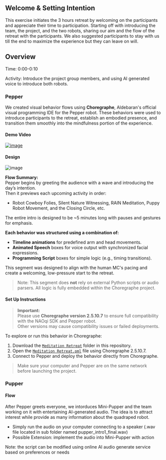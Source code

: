 ## Welcome & Setting Intention

This exercise initiates the 3 hours retreat by welcoming on the participants and appreciate their time to participation. Starting off with introducing the team, the project, and the two robots, sharing our aim and the flow of the retreat with the participants. We also suggested participants to stay with us till the end to maximize the experience but they can leave on will.

## Overview

Time: 0:00-0:10 

Activity: Introduce the project group members, and using AI generated voice to introduce both robots.

### Pepper

We created visual behavior flows using **Choregraphe**, Aldebaran's official visual programming IDE for the Pepper robot. These behaviors were used to introduce participants to the retreat, establish an embodied presence, and transition them smoothly into the mindfulness portion of the experience.

#### Demo Video

[![image](https://github.com/user-attachments/assets/8e5cbc5d-68ae-40fc-84d8-cb3734b6683b)](https://drive.google.com/file/d/1aADD2FAXFfMwwHZv9yNaRM3gFjm_T4b8/view?usp=sharing)

#### Design

![image](https://github.com/user-attachments/assets/b3c9be40-29cb-4177-a4df-80937b5242e3)

**Flow Summary:**  
Pepper begins by greeting the audience with a wave and introducing the day’s intention.  
Then it previews each upcoming activity in order:
- Robot Cowboy Folies, Silent Nature Witnessing, RAIN Meditation, Puppy Robot Movement, and the Closing Circle, etc.
  
The entire intro is designed to be ~5 minutes long with pauses and gestures for emphasis.

**Each behavior was structured using a combination of:**
- **Timeline animations** for predefined arm and head movements.
- **Animated Speech** boxes for voice output with synchronized facial expressions.
- **Programming Script** boxes for simple logic (e.g., timing transitions).

This segment was designed to align with the human MC's pacing and create a welcoming, low-pressure start to the retreat.

> Note: This segment does **not** rely on external Python scripts or audio parsers. All logic is fully embedded within the Choregraphe project.

#### Set Up Instructions

> **Important:**  
> Please use **Choregraphe version 2.5.10.7** to ensure full compatibility with the NAOqi SDK and Pepper robot.  
> Other versions may cause compatibility issues or failed deployments.

To explore or run this behavior in Choregraphe:
1. Download the [```Meditation Retreat```](Meditation%20Retreat/) folder in this repository.
2. Open the [```Meditation Retreat.pml```](Meditation%20Retreat/Meditation%20Retreat.pml) file using Choregraphe 2.5.10.7.
3. Connect to Pepper and deploy the behavior directly from Choregraphe.

> Make sure your computer and Pepper are on the same network before launching the project.


### Pupper

#### Flow

After Pepper greets everyone, we intorduces Mini-Pupper and the team working on it with entertaining AI-generated audio. The idea is to attract interest while provide as many information about the quadraped robot. 
- Simply run the audio on your computer connecting to a speaker (.wav file located in sub folder named pupper_intro1_final.wav)
- Possible Extension: implement the audio into Mini-Pupper with action

Note: the script can be modified using online AI audio generate service based on preferences or needs
